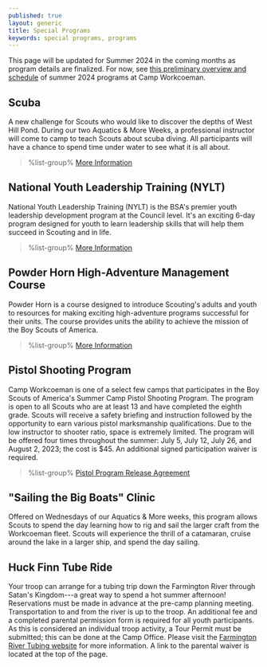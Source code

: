 ```yaml
---
published: true
layout: generic
title: Special Programs
keywords: special programs, programs
---
```


<div class="alert alert-info">
This page will be updated for Summer 2024 in the coming months as program details are finalized. For now, see <a href="{{ site.url }}/2024/">this preliminary overview and schedule</a> of summer 2024 programs at Camp Workcoeman.
</div>

## Scuba

A new challenge for Scouts who would like to discover the depths of West
Hill Pond. During our two Aquatics & More Weeks, a professional instructor will come to camp to teach
Scouts about scuba diving. All participants will have a chance to
spend time under water to see what it is all about.

> %list-group%
> <a href="scuba/" class="list-group-item">More Information</a>

## National Youth Leadership Training (NYLT)

National Youth Leadership Training (NYLT) is the BSA's premier youth leadership development program at the Council level. It's an exciting 6-day program designed for youth to learn leadership skills that will help them succeed in Scouting and in life. 

> %list-group%
> <a href="nylt/" class="list-group-item">More Information</a>

## Powder Horn High-Adventure Management Course

Powder Horn is a course designed to introduce Scouting's adults and youth to resources for making exciting high-adventure programs successful for their units. The course provides units the ability to achieve the mission of the Boy Scouts of America.

> %list-group%
> <a href="powder-horn/" class="list-group-item">More Information</a>

## Pistol Shooting Program

Camp Workcoeman is one of a select few camps that participates in the Boy Scouts of America's
Summer Camp Pistol Shooting Program. The program is open to all Scouts who are at least 13 and have
completed the eighth grade. Scouts will receive a safety briefing and instruction followed by the opportunity
to earn various pistol marksmanship qualifications. Due to the low instructor to shooter ratio, space is
extremely limited. The program will be offered four times throughout the summer: July 5, July 12, July 26, and August 2, 2023; the cost is $45. An additional signed
participation waiver is required.

> %list-group%
> <a href="{{ site.url }}/pdf/2017/2017-pistol-pilot-program-release-agreement.pdf" class="list-group-item">Pistol Program Release Agreement</a>

## "Sailing the Big Boats" Clinic

Offered on Wednesdays of our Aquatics & More weeks, this program allows Scouts to spend the day learning how to rig and sail the larger craft from the Workcoeman fleet. Scouts will experience the thrill of a catamaran, cruise around the lake in a larger ship, and spend the day sailing.

## Huck Finn Tube Ride

Your troop can arrange for a tubing trip down the Farmington River through
Satan's Kingdom---a great way to spend a hot summer afternoon! Reservations
must be made in advance at the pre-camp planning meeting. Transportation to and
from the river is up to the troop. An additional fee and a completed parental
permission form is required for all youth participants. As this is considered
an individual troop activity, a Tour Permit must be submitted; this can be done
at the Camp Office. Please visit the
[Farmington River Tubing website](http://www.farmingtonrivertubing.com/) for
more information. A link to the parental waiver is located at the top of the
page.
